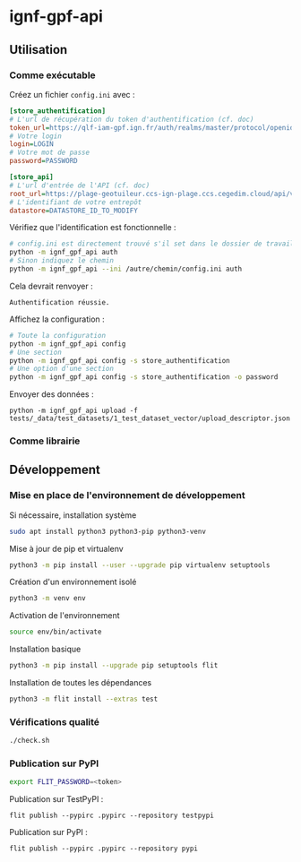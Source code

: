 # ignf-gpf-api

## Utilisation

### Comme exécutable

Créez un fichier `config.ini` avec :

```ini
[store_authentification]
# L'url de récupération du token d'authentification (cf. doc)
token_url=https://qlf-iam-gpf.ign.fr/auth/realms/master/protocol/openid-connect/token
# Votre login
login=LOGIN
# Votre mot de passe
password=PASSWORD

[store_api]
# L'url d'entrée de l'API (cf. doc)
root_url=https://plage-geotuileur.ccs-ign-plage.ccs.cegedim.cloud/api/v1
# L'identifiant de votre entrepôt
datastore=DATASTORE_ID_TO_MODIFY
```

Vérifiez que l'identification est fonctionnelle :

```sh
# config.ini est directement trouvé s'il set dans le dossier de travail
python -m ignf_gpf_api auth
# Sinon indiquez le chemin
python -m ignf_gpf_api --ini /autre/chemin/config.ini auth
```

Cela devrait renvoyer :

```
Authentification réussie.
```

Affichez la configuration :

```sh
# Toute la configuration
python -m ignf_gpf_api config
# Une section
python -m ignf_gpf_api config -s store_authentification
# Une option d'une section
python -m ignf_gpf_api config -s store_authentification -o password
```

Envoyer des données :

```
python -m ignf_gpf_api upload -f tests/_data/test_datasets/1_test_dataset_vector/upload_descriptor.json
```

### Comme librairie

## Développement

### Mise en place de l'environnement de développement

Si nécessaire, installation système

```sh
sudo apt install python3 python3-pip python3-venv
```

Mise à jour de pip et virtualenv

```sh
python3 -m pip install --user --upgrade pip virtualenv setuptools
```

Création d'un environnement isolé

```sh
python3 -m venv env
```

Activation de l'environnement

```sh
source env/bin/activate
```

Installation basique

```sh
python3 -m pip install --upgrade pip setuptools flit
```

Installation de toutes les dépendances

```sh
python3 -m flit install --extras test
```

### Vérifications qualité

```sh
./check.sh
```

### Publication sur PyPI

```sh
export FLIT_PASSWORD=<token>
```

Publication sur TestPyPI :

```
flit publish --pypirc .pypirc --repository testpypi
```

Publication sur PyPI :

```
flit publish --pypirc .pypirc --repository pypi
```
